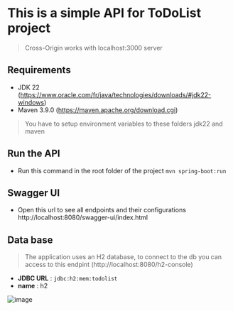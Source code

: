 
# This is a simple API for ToDoList project
> Cross-Origin works with localhost:3000 server

## Requirements 
- JDK 22 (https://www.oracle.com/fr/java/technologies/downloads/#jdk22-windows)
- Maven 3.9.0 (https://maven.apache.org/download.cgi)
> You have to setup environment variables to these folders jdk22 and maven

## Run the API
- Run this command in the root folder of the project `mvn spring-boot:run`

## Swagger UI
- Open this url to see all endpoints and their configurations http://localhost:8080/swagger-ui/index.html

## Data base
> The application uses an H2 database, to connect to the db you can access to this endpint (http://localhost:8080/h2-console)
- **JDBC URL** : `jdbc:h2:mem:todolist`
- **name** : h2


![image](https://github.com/Hourani963/todolist/assets/81326209/95ffaf73-303f-4f84-a068-9eb8c9f70e9a)


